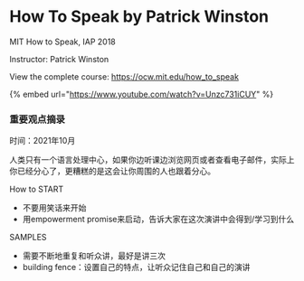 # How To Speak by Patrick Winston

MIT How to Speak, IAP 2018 

Instructor: Patrick Winston 

View the complete course: https://ocw.mit.edu/how_to_speak

{% embed url="https://www.youtube.com/watch?v=Unzc731iCUY" %}

### 重要观点摘录

时间：2021年10月

人类只有一个语言处理中心，如果你边听课边浏览网页或者查看电子邮件，实际上你已经分心了，更糟糕的是这会让你周围的人也跟着分心。

How to START

* 不要用笑话来开始
* 用empowerment promise来启动，告诉大家在这次演讲中会得到/学习到什么

SAMPLES

* 需要不断地重复和听众讲，最好是讲三次
* building fence：设置自己的特点，让听众记住自己和自己的演讲



